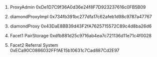 1. ProxyAdmin 0xDe1D7C9f36A0d36e24f8F7D923237616c0FB5B09

2. diamondProxyImpl 0x734fb391bc277dfa17c62afeb1d98c9787a47767

3. diamondProxy 0x43DaE8BB39d43F2fA7625715572C89c4d8ba26d6

3. Facet1 PairStorage  0xdfb881d25c9716ab4ea7c721136d11e71c4f0028
   
4. Facet2 Referral System 0xECa90C0866032FFfAE15b10631c7Cad887Cd2E97


 